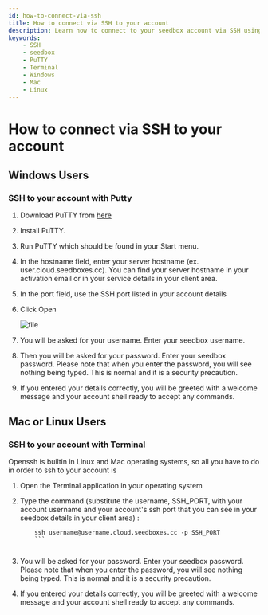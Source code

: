 ```yaml
---
id: how-to-connect-via-ssh
title: How to connect via SSH to your account
description: Learn how to connect to your seedbox account via SSH using PuTTY on Windows or Terminal on Mac and Linux.
keywords:
    - SSH
    - seedbox
    - PuTTY
    - Terminal
    - Windows
    - Mac
    - Linux
---
```


# How to connect via SSH to your account

## Windows Users
### SSH to your account with Putty
1. Download PuTTY from [here](http://the.earth.li/~sgtatham/putty/latest/x86/putty.exe)
1. Install PuTTY.
1. Run PuTTY which should be found in your Start menu.
1. In the hostname field, enter your server hostname (ex. user.cloud.seedboxes.cc). You can find your server hostname in your activation email or in your service details in your client area.
1. In the port field, use the SSH port listed in your account details
1. Click Open

    ![file](https://rapiddot-support-community-uploads.s3.amazonaws.com/uploads/image-1491671331505.png)

1. You will be asked for your username. Enter your seedbox username.
1. Then you will be asked for your password. Enter your seedbox password. Please note that when you enter the password, you will see nothing being typed. This is normal and it is a security precaution.
1. If you entered your details correctly, you will be greeted with a welcome message and your account shell ready to accept any commands.

## Mac or Linux Users
### SSH to your account with Terminal
Openssh is builtin in Linux and Mac operating systems, so all you have to do in order to ssh to your account is

1. Open the Terminal application in your operating system
1. Type the command (substitute the username, SSH_PORT, with your account username and your account's ssh port that you can see in your seedbox details in your client area) : 

    ```
		ssh username@username.cloud.seedboxes.cc -p SSH_PORT
		```


1. You will be asked for your password. Enter your seedbox password. Please note that when you enter the password, you will see nothing being typed. This is normal and it is a security precaution.
1. If you entered your details correctly, you will be greeted with a welcome message and your account shell ready to accept any commands.
